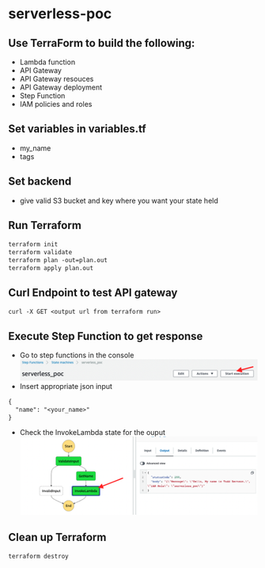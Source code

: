 # serverless-poc

## Use TerraForm to build the following:
* Lambda function
* API Gateway
* API Gateway resouces
* API Gateway deployment
* Step Function
* IAM policies and roles
## Set variables in variables.tf
* my_name
* tags
## Set backend
* give valid S3 bucket and key where you want your state held
## Run Terraform
```
terraform init
terraform validate
terraform plan -out=plan.out
terraform apply plan.out
```
## Curl Endpoint to test API gateway
```
curl -X GET <output url from terraform run>
```
## Execute Step Function to get response
* Go to step functions in the console
![step_function.png](files%2Fstep_function.png)
* Insert appropriate json input
```
{
  "name": "<your_name>"
}
```
* Check the InvokeLambda state for the ouput
![invoke_lambda.png](files%2Finvoke_lambda.png)
## Clean up Terraform
```
terraform destroy
```